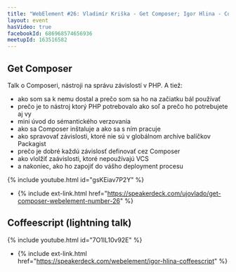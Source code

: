 ```yaml
---
title: "WebElement #26: Vladimír Kriška - Get Composer; Igor Hlina - Coffeescript (lightning talk)"
layout: event
hasVideo: true
facebookId: 686968574656936
meetupId: 163516582
---
```


## Get Composer

Talk o Composeri, nástroji na správu závislostí v PHP. A tiež:

- ako som sa k nemu dostal a prečo som sa ho na začiatku bál používať
- prečo je to nástroj ktorý PHP potrebovalo ako soľ a prečo ho potrebujete aj vy
- mini úvod do sémantického verzovania
- ako sa Composer inštaluje a ako sa s ním pracuje
- ako spravovať závislosti, ktoré nie sú v globálnom archíve balíčkov Packagist
- prečo je dobré každú závislosť definovať cez Composer
- ako vlolžiť zaávislosti, ktoré nepoužívajú VCS
- a nakoniec, ako ho zapojiť do vášho deployment procesu

{% include youtube.html id="gsKEiav7P2Y" %}

- {% include ext-link.html href="https://speakerdeck.com/ujovlado/get-composer-webelement-number-26" %}

## Coffeescript (lightning talk)

{% include youtube.html id="7O1lL10v92E" %}

- {% include ext-link.html href="https://speakerdeck.com/webelement/igor-hlina-coffeescript" %}

